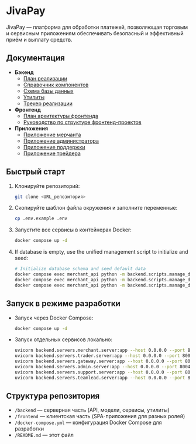 # JivaPay

JivaPay — платформа для обработки платежей, позволяющая торговым и сервисным приложениям обеспечивать безопасный и эффективный приём и выплату средств.

## Документация

- **Бэкенд**
  - [План реализации](backend/README_IMPLEMENTATION_PLAN.md)
  - [Справочник компонентов](backend/README_COMPONENTS.md)
  - [Схема базы данных](backend/README_DB.md)
  - [Утилиты](backend/README_UTILITIES.md)
  - [Трекер реализации](backend/IMPLEMENTATION_TRACKER.md)
- **Фронтенд**
  - [План архитектуры фронтенда](frontend/README_ARCHITECTURE_PLAN.md)
  - [Руководство по структуре фронтенд-проектов](frontend_structure_guide.md)
- **Приложения**
  - [Приложение мерчанта](frontend/merchant_app/README.md)
  - [Приложение администратора](frontend/admin_app/README.md)
  - [Приложение поддержки](frontend/support_app/README.md)
  - [Приложение трейдера](frontend/trader_app/README.md)

## Быстрый старт

1. Клонируйте репозиторий:
   ```bash
   git clone <URL_репозитория>
   ```
2. Скопируйте шаблон файла окружения и заполните переменные:
   ```bash
   cp .env.example .env
   ```
3. Запустите все сервисы в контейнерах Docker:
   ```bash
   docker compose up -d
   ```
4. If database is empty, use the unified management script to initialize and seed:
   ```bash
   # Initialize database schema and seed default data
   docker compose exec merchant_api python -m backend.scripts.manage_db init
   docker compose exec merchant_api python -m backend.scripts.manage_db seed_config
   docker compose exec merchant_api python -m backend.scripts.manage_db seed_data
   ```

## Запуск в режиме разработки

- Запуск через Docker Compose:
  ```bash
  docker compose up -d
  ```
- Запуск отдельных сервисов локально:
  ```bash
  uvicorn backend.servers.merchant.server:app --host 0.0.0.0 --port 8001 --reload
  uvicorn backend.servers.trader.server:app --host 0.0.0.0 --port 8002 --reload
  uvicorn backend.servers.gateway.server:app --host 0.0.0.0 --port 8003 --reload
  uvicorn backend.servers.admin.server:app --host 0.0.0.0 --port 8004 --reload
  uvicorn backend.servers.support.server:app --host 0.0.0.0 --port 8005 --reload
  uvicorn backend.servers.teamlead.server:app --host 0.0.0.0 --port 8006 --reload
  ```

## Структура репозитория

- `/backend` — серверная часть (API, модели, сервисы, утилиты)
- `/frontend` — клиентская часть (SPA-приложения для разных ролей)
- `/docker-compose.yml` — конфигурация Docker Compose для разработки
- `/README.md` — этот файл